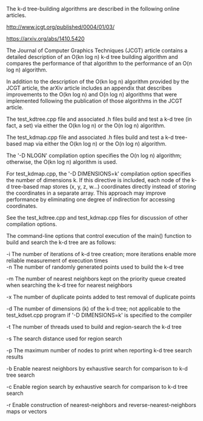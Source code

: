 The k-d tree-building algorithms are described in the following online articles.

http://www.jcgt.org/published/0004/01/03/

https://arxiv.org/abs/1410.5420

The Journal of Computer Graphics Techniques (JCGT) article contains a detailed description of an O(kn log n) k-d tree building algorithm and compares the performance of that algorithm to the performance of an O(n log n) algorithm.

In addition to the description of the O(kn log n) algorithm provided by the JCGT article, the arXiv article includes an appendix that describes improvements to the O(kn log n) and O(n log n) algorithms that were implemented following the publication of those algorithms in the JCGT article.

The test_kdtree.cpp file and associated .h files build and test a k-d tree (in fact, a set) via either the O(kn log n) or the O(n log n) algorithm.

The test_kdmap.cpp file and associated .h files build and test a k-d tree-based map via either the O(kn log n) or the O(n log n) algorithm.

The '-D NLOGN' compilation option specifies the O(n log n) algorithm; otherwise, the O(kn log n) algorithm is used.

For test_kdmap.cpp, the '-D DIMENSIONS=k' compilation option specifies the number of dimensions k. If this directive is included, each node of the k-d tree-based map stores (x, y, z, w...) coordinates directly instead of storing the coordinates in a separate array. This approach may improve performance by eliminating one degree of indirection for accessing coordinates.

See the test_kdtree.cpp and test_kdmap.cpp files for discussion of other compilation options.

The command-line options that control execution of the main() function to build and search the k-d tree are as follows:

-i The number of iterations of k-d tree creation; more iterations enable more reliable measurement of execution times                                                    
-n The number of randomly generated points used to build the k-d tree

-m The number of nearest neighbors kept on the priority queue created when searching the k-d tree for nearest neighbors

-x The number of duplicate points added to test removal of duplicate points

-d The number of dimensions (k) of the k-d tree; not applicable to the test_kdset.cpp program if '-D DIMENSIONS=k' is specified to the compiler

-t The number of threads used to build and region-search the k-d tree

-s The search distance used for region search

-p The maximum number of nodes to print when reporting k-d tree search results

-b Enable nearest neighbors by exhaustive search for comparison to k-d tree search

-c Enable region search by exhaustive search for comparison to k-d tree search

-r Enable construction of nearest-neighbors and reverse-nearest-neighbors maps or vectors
